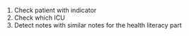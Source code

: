
1. Check patient with indicator 
2. Check which ICU 
3. Detect notes with similar notes for the health literacy part 